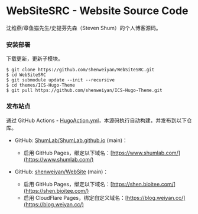 # WebSiteSRC - Website Source Code

沈维燕/章鱼猫先生/史提芬先森（Steven Shum）的个人博客源码。


### 安装部署

下载更新，更新子模块。

```
$ git clone https://github.com/shenweiyan/WebSiteSRC.git
$ cd WebSiteSRC
$ git submodule update --init --recursive
$ cd themes/ICS-Hugo-Theme
$ git pull https://github.com/shenweiyan/ICS-Hugo-Theme.git
```

### 发布站点

通过 GitHub Actions - [HugoAction.yml](https://github.com/shenweiyan/WebSiteSRC/blob/main/.github/workflows/HugoAction.yml)，本源码执行自动构建，并发布到以下仓库。

- GitHub: [ShumLab/ShumLab.github.io](https://github.com/ShumLab/ShumLab.github.io) (main)：
  - 启用 GitHub Pages，绑定以下域名：[https://www.shumlab.com/](https://www.shumlab.com/)

- GitHub: [shenweiyan/WebSite](https://github.com/shenweiyan/WebSite) (main)：
  - 启用 GitHub Pages，绑定以下域名：[https://shen.bioitee.com/](https://shen.bioitee.com/)
  - 启用 CloudFlare Pages，绑定自定义域名：[https://blog.weiyan.cc/](https://blog.weiyan.cc/)


<!-- Security scan triggered at 2025-09-02 14:25:05 -->

<!-- Security scan triggered at 2025-09-02 15:26:58 -->

<!-- Security scan triggered at 2025-09-02 15:27:12 -->
